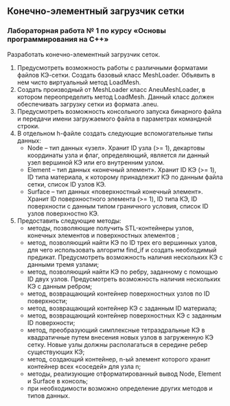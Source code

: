 ##  Конечно-элементный загрузчик сетки
### Лабораторная работа № 1 по курсу «Основы программирования на C++»

Разработать конечно-элементный загрузчик сеток.

  1. Предусмотреть возможность работы с различными форматами файлов КЭ-сетки. Создать базовый класс MeshLoader. Объявить в нем чисто виртуальный метод LoadMesh.
  2. Создать производный от MeshLoader класс AneuMeshLoader, в котором переопределить метод LoadMesh. Данный класс должен обеспечивать загрузку сетки из формата .aneu.
  3. Предусмотреть возможность консольного запуска бинарного файла и передачи имени загружаемого файла в параметрах командной строки.
  4. В отдельном h-файле создать следующие вспомогательные типы данных:
      * Node – тип данных «узел». Хранит ID узла (>= 1), декартовы координаты узла и флаг, определяющий, является ли данный узел вершиной КЭ или его внутренним узлом.
      *	Element – тип данных «конечный элемент». Хранит ID КЭ (>= 1), ID типа материала, к которому принадлежит КЭ по данным файла сетки, список ID узлов КЭ.
      *	Surface – тип данных «поверхностный конечный элемент». Хранит ID поверхностного элемента (>= 1), ID типа КЭ, ID поверхности с данным типом граничного условия, список ID узлов поверхностно КЭ. 
  5. Предоставить следующие методы:
      * методы, позволяющие получить STL-контейнеры узлов, конечных элементов и поверхностных элементов ;
      *	метод, позволяющий найти КЭ по ID трех его вершинных узлов, для чего использовать алгоритм find_if и создать необходимый предикат. Предусмотреть возможность наличия нескольких КЭ с данными тремя узлами;
      *	метод, позволяющий найти КЭ по ребру, заданному с помощью ID двух узлов. Предусмотреть возможность наличия нескольких КЭ с данным ребром;
      *	метод, возвращающий контейнер поверхностных узлов по ID поверхности;
      *	метод, возвращающий контейнер КЭ с заданным ID материала;
      *	метод, возвращающий контейнер поверхностных КЭ с заданным ID поверхности;
      *	метод, преобразующий симплексные тетраэдральные КЭ в квадратичные путем внесения новых узлов в загруженную КЭ сетку. Новые узлы должны располагаться в середине ребер существующих КЭ;
      *	метод, создающий контейнер, n-ый элемент которого хранит контейнер всех «соседей» для узла n;
      *	методы, реализующие отформатированный вывод Node, Element и Surface в консоль;
      *	при необходимости возможно определение других методов и типов данных.
